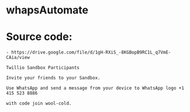 # whapsAutomate

# Source code:
    - https://drive.google.com/file/d/1gH-RXiS_-8KGBopB9RC1L_q7VmE-CAia/view


```
Twillio Sandbox Participants

Invite your friends to your Sandbox. 

Use WhatsApp and send a message from your device to WhatsApp logo +1 415 523 8886

with code join wool-cold.

```





